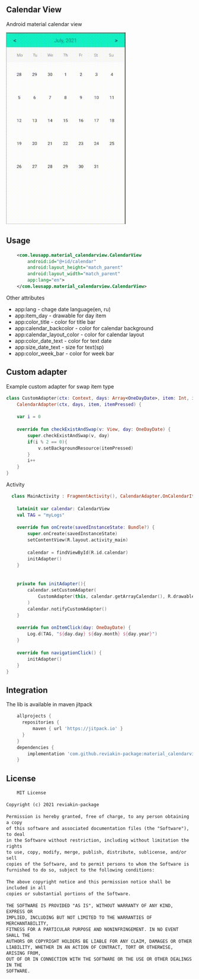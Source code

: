 ## Calendar View  
Android material calendar view  
  
![hippo](app/src/main/res/raw/calendar_work.gif)
  
## Usage
```xml
    <com.leusapp.material_calendarview.CalendarView
        android:id="@+id/calendar"
        android:layout_height="match_parent"
        android:layout_width="match_parent"
        app:lang="en">
    </com.leusapp.material_calendarview.CalendarView>
```
  
Other attributes  
- app:lang - chage date language(en, ru)  
- app:item_day - drawable for day item  
- app:color_title - color for title bar  
- app:calendar_backcolor - color for calendar background  
- app:calendar_layout_color - color for calendar layout  
- app:color_date_text - color for text date  
- app:size_date_text - size for text(sp)  
- app:color_week_bar - color for week bar  
  
## Custom adapter  
  
Example custom adapter for swap item type  
  
```kotlin
class CustomAdapter(ctx: Context, days: Array<OneDayDate>, item: Int, itemPressed: Int) :
    CalendarAdapter(ctx, days, item, itemPressed) {

    var i = 0

    override fun checkExistAndSwap(v: View, day: OneDayDate) {
        super.checkExistAndSwap(v, day)
        if(i % 2 == 0){
            v.setBackgroundResource(itemPressed)
        }
        i++
    }
}
```  
Activity  
  
```kotlin
  class MainActivity : FragmentActivity(), CalendarAdapter.OnCalendarItemListener, CalendarView.OnNavigationButtonClick {

    lateinit var calendar: CalendarView
    val TAG = "myLogs"

    override fun onCreate(savedInstanceState: Bundle?) {
        super.onCreate(savedInstanceState)
        setContentView(R.layout.activity_main)

        calendar = findViewById(R.id.calendar)
        initAdapter()
    }

    
    private fun initAdapter(){
        calendar.setCustomAdapter(
            CustomAdapter(this, calendar.getArrayCalendar(), R.drawable.material_style_btn, R.drawable.material_item_pressed)
        )
        calendar.notifyCustomAdapter()
    }

    override fun onItemClick(day: OneDayDate) {
        Log.d(TAG, "${day.day} ${day.month} ${day.year}")
    }

    override fun navigationClick() {
        initAdapter()
    }
}
```
  
## Integration
  
The lib is available in maven jitpack  
```gradle
    allprojects {
      repositories {
          maven { url 'https://jitpack.io' }
      }
    }
    dependencies {
        implementation 'com.github.reviakin-package:material_calendarview:2.0.0'
    }
```  
  
## License  
```license
    MIT License

Copyright (c) 2021 reviakin-package

Permission is hereby granted, free of charge, to any person obtaining a copy
of this software and associated documentation files (the "Software"), to deal
in the Software without restriction, including without limitation the rights
to use, copy, modify, merge, publish, distribute, sublicense, and/or sell
copies of the Software, and to permit persons to whom the Software is
furnished to do so, subject to the following conditions:

The above copyright notice and this permission notice shall be included in all
copies or substantial portions of the Software.

THE SOFTWARE IS PROVIDED "AS IS", WITHOUT WARRANTY OF ANY KIND, EXPRESS OR
IMPLIED, INCLUDING BUT NOT LIMITED TO THE WARRANTIES OF MERCHANTABILITY,
FITNESS FOR A PARTICULAR PURPOSE AND NONINFRINGEMENT. IN NO EVENT SHALL THE
AUTHORS OR COPYRIGHT HOLDERS BE LIABLE FOR ANY CLAIM, DAMAGES OR OTHER
LIABILITY, WHETHER IN AN ACTION OF CONTRACT, TORT OR OTHERWISE, ARISING FROM,
OUT OF OR IN CONNECTION WITH THE SOFTWARE OR THE USE OR OTHER DEALINGS IN THE
SOFTWARE.
```


